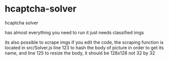 # hcaptcha-solver
hcaptcha solver

has almost everything you need to run it just needs classified imgs

its also possible to scrape imgs if you edit the code, the scraping function is located in src/Solver.js
line 123 to hash the body of picture in order to get its name, and line 125 to resize the body, it should be 128x128 not 32 by 32
